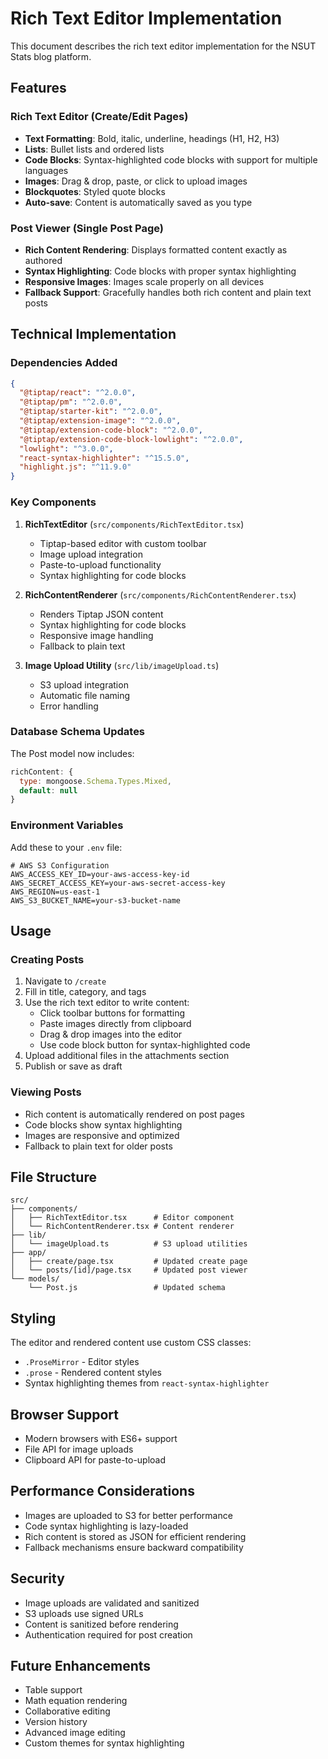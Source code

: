 # Rich Text Editor Implementation

This document describes the rich text editor implementation for the NSUT Stats blog platform.

## Features

### Rich Text Editor (Create/Edit Pages)
- **Text Formatting**: Bold, italic, underline, headings (H1, H2, H3)
- **Lists**: Bullet lists and ordered lists
- **Code Blocks**: Syntax-highlighted code blocks with support for multiple languages
- **Images**: Drag & drop, paste, or click to upload images
- **Blockquotes**: Styled quote blocks
- **Auto-save**: Content is automatically saved as you type

### Post Viewer (Single Post Page)
- **Rich Content Rendering**: Displays formatted content exactly as authored
- **Syntax Highlighting**: Code blocks with proper syntax highlighting
- **Responsive Images**: Images scale properly on all devices
- **Fallback Support**: Gracefully handles both rich content and plain text posts

## Technical Implementation

### Dependencies Added
```json
{
  "@tiptap/react": "^2.0.0",
  "@tiptap/pm": "^2.0.0", 
  "@tiptap/starter-kit": "^2.0.0",
  "@tiptap/extension-image": "^2.0.0",
  "@tiptap/extension-code-block": "^2.0.0",
  "@tiptap/extension-code-block-lowlight": "^2.0.0",
  "lowlight": "^3.0.0",
  "react-syntax-highlighter": "^15.5.0",
  "highlight.js": "^11.9.0"
}
```

### Key Components

1. **RichTextEditor** (`src/components/RichTextEditor.tsx`)
   - Tiptap-based editor with custom toolbar
   - Image upload integration
   - Paste-to-upload functionality
   - Syntax highlighting for code blocks

2. **RichContentRenderer** (`src/components/RichContentRenderer.tsx`)
   - Renders Tiptap JSON content
   - Syntax highlighting for code blocks
   - Responsive image handling
   - Fallback to plain text

3. **Image Upload Utility** (`src/lib/imageUpload.ts`)
   - S3 upload integration
   - Automatic file naming
   - Error handling

### Database Schema Updates

The Post model now includes:
```javascript
richContent: {
  type: mongoose.Schema.Types.Mixed,
  default: null
}
```

### Environment Variables

Add these to your `.env` file:
```env
# AWS S3 Configuration
AWS_ACCESS_KEY_ID=your-aws-access-key-id
AWS_SECRET_ACCESS_KEY=your-aws-secret-access-key
AWS_REGION=us-east-1
AWS_S3_BUCKET_NAME=your-s3-bucket-name
```

## Usage

### Creating Posts
1. Navigate to `/create`
2. Fill in title, category, and tags
3. Use the rich text editor to write content:
   - Click toolbar buttons for formatting
   - Paste images directly from clipboard
   - Drag & drop images into the editor
   - Use code block button for syntax-highlighted code
4. Upload additional files in the attachments section
5. Publish or save as draft

### Viewing Posts
- Rich content is automatically rendered on post pages
- Code blocks show syntax highlighting
- Images are responsive and optimized
- Fallback to plain text for older posts

## File Structure

```
src/
├── components/
│   ├── RichTextEditor.tsx      # Editor component
│   └── RichContentRenderer.tsx # Content renderer
├── lib/
│   └── imageUpload.ts          # S3 upload utilities
├── app/
│   ├── create/page.tsx         # Updated create page
│   └── posts/[id]/page.tsx     # Updated post viewer
└── models/
    └── Post.js                 # Updated schema
```

## Styling

The editor and rendered content use custom CSS classes:
- `.ProseMirror` - Editor styles
- `.prose` - Rendered content styles
- Syntax highlighting themes from `react-syntax-highlighter`

## Browser Support

- Modern browsers with ES6+ support
- File API for image uploads
- Clipboard API for paste-to-upload

## Performance Considerations

- Images are uploaded to S3 for better performance
- Code syntax highlighting is lazy-loaded
- Rich content is stored as JSON for efficient rendering
- Fallback mechanisms ensure backward compatibility

## Security

- Image uploads are validated and sanitized
- S3 uploads use signed URLs
- Content is sanitized before rendering
- Authentication required for post creation

## Future Enhancements

- Table support
- Math equation rendering
- Collaborative editing
- Version history
- Advanced image editing
- Custom themes for syntax highlighting
